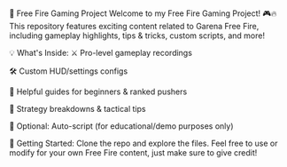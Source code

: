 🔫 Free Fire Gaming Project
Welcome to my Free Fire Gaming Project! 🎮🔥
This repository features exciting content related to Garena Free Fire, including gameplay highlights, tips & tricks, custom scripts, and more!

💡 What's Inside:
⚔️ Pro-level gameplay recordings

🛠️ Custom HUD/settings configs

📜 Helpful guides for beginners & ranked pushers

🧠 Strategy breakdowns & tactical tips

🎯 Optional: Auto-script (for educational/demo purposes only)

🚀 Getting Started:
Clone the repo and explore the files. Feel free to use or modify for your own Free Fire content, just make sure to give credit!
